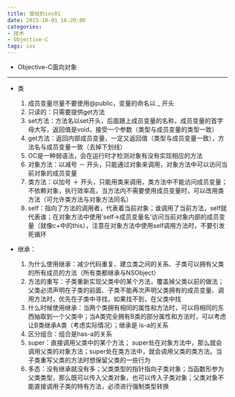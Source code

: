 ```yaml
---
title: 曾经的ios01
date: 2015-10-01 16:20:00
categories: 
- 技术
- Objective-C 
tags: ios
---
```


- Objective-C面向对象
---
<!-- more -->
- 类
  1. 成员变量尽量不要使用@public，变量的命名以 _ 开头
  2. 只读的：只需要提供get方法
  3. set方法：方法名以set开头，后面跟上成员变量的名称，成员变量的首字母大写，返回值是void，接受一个参数（类型与成员变量的类型一致）
  4. get方法：返回内部成员变量，一定又返回值（类型与成员变量一致），方法名与成员变量一致（去掉下划线）
  5. OC是一种弱语法，会在运行时才检测对象有没有实现相应的方法
  6. 对象方法：以减号 － 开头，只能通过对象来调用，对象方法中可以访问当前对象的成员变量
  7. 类方法：以加号 ＋ 开头，只能用类来调用，类方法中不能访问成员变量；不依赖对象，执行效率高，当方法内不需要使用成员变量时，可以改用类方法（可允许类方法与对象方法同名）
  8. self：指向了方法的调用者，代表着当前对象；谁调用了当前方法，self就代表谁；在对象方法中使用‘self->成员变量名’访问当前对象内部的成员变量（就像c+中的this），注意在对象方法中使用self调用方法时，不要引发死循环

- 继承：
  1.  为什么使用继承：减少代码重复、建立类之间的关系、子类可以拥有父类的所有成员的方法（所有类都继承与NSObject）
  2. 方法的重写：子类重新实现父类中的某个方法，覆盖掉父类以前的做法；父类必须声明在子类的前面、子类不能再次声明父类拥有的成员变量、调用方法时，优先在子类中寻找，如果找不到，在父类中找
  3. 什么时候使用继承：当两个类拥有相同的属性和方法时，可以将相同的东西抽取到一个父类中；当A类完全拥有B类的部分属性和方法时，可以考虑让B类继承A类（考虑实际情况）；继承是 is-a的关系
  4. 区分组合：组合是has-a的关系
  5.  super：直接调用父类中的某个方法；
super处在对象方法中，那么就会调用父类的对象方法；super处在类方法中，就会调用父类的类方法。当子类重写父类的方法时想保留父类的一些行为
  6.  多态：没有继承就没有多；父类类型的指针指向子类对象；当函数形参为父类类型，那么既可以传入父类对象，也可以传入子类对象；父类对象不能直接调用子类的特有方法，必须进行强制类型转换